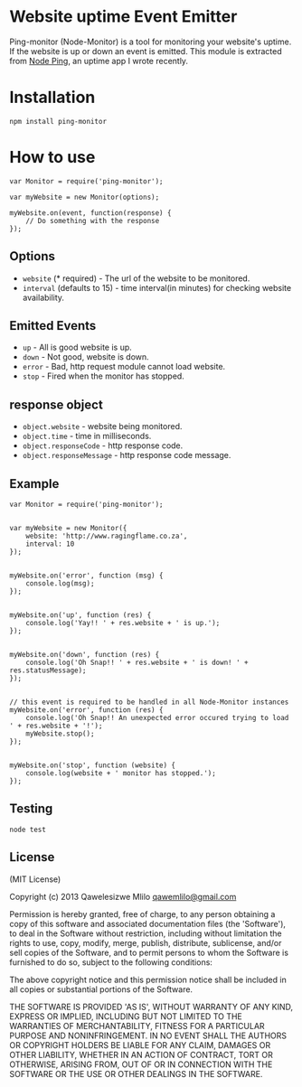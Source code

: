 # Website uptime Event Emitter

Ping-monitor (Node-Monitor) is a tool for monitoring your website's uptime. If the website is up or down an event is emitted. This module is extracted from [Node Ping](https://github.com/qawemlilo/node-ping), an uptime app I wrote recently.

# Installation
```
npm install ping-monitor
```


# How to use
```
var Monitor = require('ping-monitor');

var myWebsite = new Monitor(options);

myWebsite.on(event, function(response) {
    // Do something with the response
});
```


## Options

- `website` (* required) - The url of the website to be monitored.
- `interval` (defaults to 15) - time interval(in minutes) for checking website availability.



## Emitted Events

- `up` - All is good website is up.
- `down` - Not good, website is down.
- `error` - Bad, http request module cannot load website.
- `stop` - Fired when the monitor has stopped.



## response object

- `object.website` - website being monitored.
- `object.time` - time in milliseconds.
- `object.responseCode` - http response code.
- `object.responseMessage` -  http response code message.



## Example
```
var Monitor = require('ping-monitor');


var myWebsite = new Monitor({
    website: 'http://www.ragingflame.co.za',
    interval: 10
});


myWebsite.on('error', function (msg) {
    console.log(msg);
});


myWebsite.on('up', function (res) {
    console.log('Yay!! ' + res.website + ' is up.');
});


myWebsite.on('down', function (res) {
    console.log('Oh Snap!! ' + res.website + ' is down! ' + res.statusMessage);
});


// this event is required to be handled in all Node-Monitor instances
myWebsite.on('error', function (res) {
    console.log('Oh Snap!! An unexpected error occured trying to load ' + res.website + '!');
    myWebsite.stop();
});


myWebsite.on('stop', function (website) {
    console.log(website + ' monitor has stopped.');
});
```


## Testing
```
node test
```


## License

(MIT License)

Copyright (c) 2013 Qawelesizwe Mlilo <qawemlilo@gmail.com>

Permission is hereby granted, free of charge, to any person obtaining a copy of this software and associated documentation files (the 'Software'), to deal in the Software without restriction, including without limitation the rights to use, copy, modify, merge, publish, distribute, sublicense, and/or sell copies of the Software, and to permit persons to whom the Software is furnished to do so, subject to the following conditions:

The above copyright notice and this permission notice shall be included in all copies or substantial portions of the Software.

THE SOFTWARE IS PROVIDED 'AS IS', WITHOUT WARRANTY OF ANY KIND, EXPRESS OR IMPLIED, INCLUDING BUT NOT LIMITED TO THE WARRANTIES OF MERCHANTABILITY, FITNESS FOR A PARTICULAR PURPOSE AND NONINFRINGEMENT. IN NO EVENT SHALL THE AUTHORS OR COPYRIGHT HOLDERS BE LIABLE FOR ANY CLAIM, DAMAGES OR OTHER LIABILITY, WHETHER IN AN ACTION OF CONTRACT, TORT OR OTHERWISE, ARISING FROM, OUT OF OR IN CONNECTION WITH THE SOFTWARE OR THE USE OR OTHER DEALINGS IN THE SOFTWARE.

